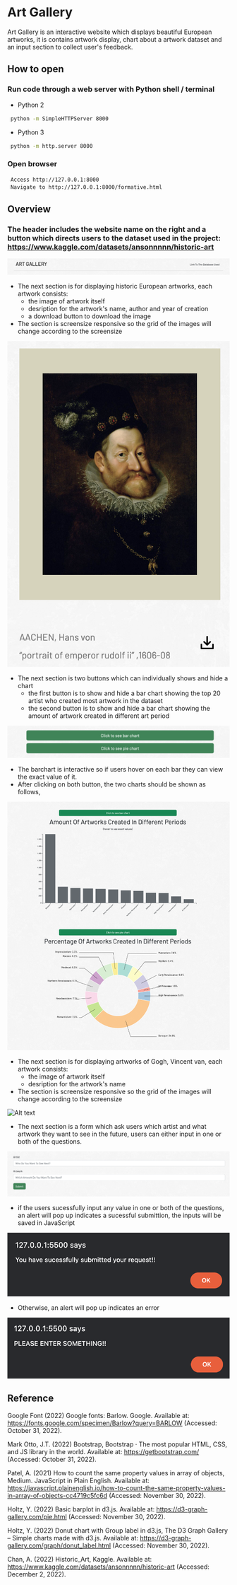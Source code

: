 # Art Gallery 
Art Gallery is an interactive website which displays beautiful European artworks, it is contains artwork display, chart about a artwork dataset and an input section to collect user's feedback.

## How to open
### Run code through a web server with Python shell / terminal
- Python 2
```bash
 python -m SimpleHTTPServer 8000
```
- Python 3
```bash
 python -m http.server 8000
```
###  Open browser
```bash
 Access http://127.0.0.1:8000
 Navigate to http://127.0.0.1:8000/formative.html
```

## Overview
### The header includes the website name on the right and a button which directs users to the dataset used in the project: https://www.kaggle.com/datasets/ansonnnnn/historic-art

![Alt text](/image/header.png?raw=true "Optional Title")

- The next section is for displaying historic European artworks, each artwork consists:
  - the image of artwork itself
  - desription for the artwork's name, author and year of creation
  - a download button to download the image 
- The section is screensize responsive so the grid of the images will change according to the screensize

![Alt text](/image/artwork.png?raw=true "Optional Title")

- The next section is two buttons which can individually shows and hide a chart 
  - the first button is to show and hide a bar chart showing the top 20 artist who created most artwork in the dataset
  - the second button is to show and hide a bar chart showing the amount of artwork created in different art period 

![Alt text](/image/buttons.png?raw=true "Optional Title")

- The barchart is interactive so if users hover on each bar they can view the exact value of it.
- After clicking on both button, the two charts should be shown as follows,

![Alt text](/image/charts.png?raw=true "Optional Title")

- The next section is for displaying artworks of Gogh, Vincent van, each artwork consists:
  - the image of artwork itself
  - desription for the artwork's name
- The section is screensize responsive so the grid of the images will change according to the screensize

![Alt text](/image/van_gogh.png?raw=true "Optional Title")

- The next section is a form which ask users which artist and what artwork they want to see in the future, users can either input in one or both of the questions.

![Alt text](/image/input.png?raw=true "Optional Title")
- if the users sucessfully input any value in one or both of the questions, an alert will pop up indicates a sucessful submittion, the inputs will be saved in JavaScript

![Alt text](/image/sucess.png?raw=true "Optional Title")

- Otherwise, an alert will pop up indicates an error

![Alt text](/image/error.png?raw=true "Optional Title")

## Reference 
Google Font (2022) Google fonts: Barlow. Google. Available at: https://fonts.google.com/specimen/Barlow?query=BARLOW (Accessed: October 31, 2022). 

Mark Otto, J.T. (2022) Bootstrap, Bootstrap · The most popular HTML, CSS, and JS library in the world. Available at: https://getbootstrap.com/ (Accessed: October 31, 2022). 

Patel, A. (2021) How to count the same property values in array of objects, Medium. JavaScript in Plain English. Available at: https://javascript.plainenglish.io/how-to-count-the-same-property-values-in-array-of-objects-cc4719c5fc6d (Accessed: November 30, 2022). 

Holtz, Y. (2022) Basic barplot in d3.js. Available at: https://d3-graph-gallery.com/pie.html (Accessed: November 30, 2022). 

Holtz, Y. (2022) Donut chart with Group label in d3.js, The D3 Graph Gallery – Simple charts made with d3.js. Available at: https://d3-graph-gallery.com/graph/donut_label.html (Accessed: November 30, 2022). 

Chan, A. (2022) Historic_Art, Kaggle. Available at: https://www.kaggle.com/datasets/ansonnnnn/historic-art (Accessed: December 2, 2022). 
